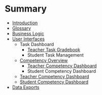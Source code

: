 # Summary

* [Introduction](README.md)
* [Glossary](glossary.md)
* [Business Logic](business_logic.md)
* [User Interfaces](user_interfaces.md)
   * Task Dashboard
       * [Teacher Task Gradebook](teacher_task_gradebook.md)
       * Student Task Management
   * [Competency Overview](competency_overview.md)
       * [Teacher Competency Dashboard](teacher_competency_dashboard.md)
       * Student Competency Dashboard
   * [Teacher Competency Dashboard](teacher_view.md)
   * [Student Competency Dashboard](student_view.md)
* [Data Exports](data_exports.md)

